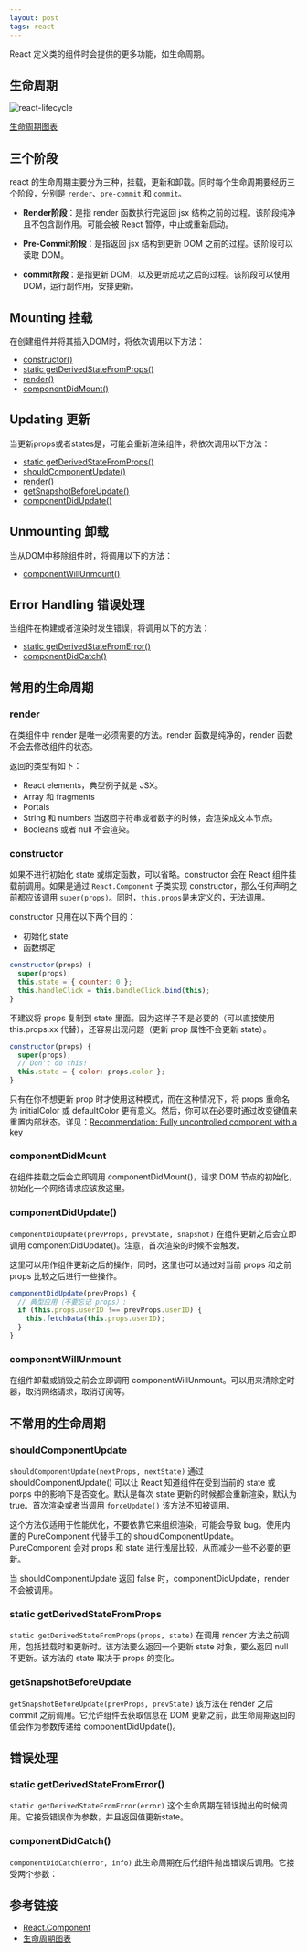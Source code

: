```yaml
---
layout: post
tags: react
---
```

React 定义类的组件时会提供的更多功能，如生命周期。

## 生命周期

![react-lifecycle](../../../images/react-lifecycle.png)

[生命周期图表](http://projects.wojtekmaj.pl/react-lifecycle-methods-diagram/)

## 三个阶段

react 的生命周期主要分为三种，挂载，更新和卸载。同时每个生命周期要经历三个阶段，分别是 `render`、`pre-commit` 和 `commit`。

- **Render阶段**：是指 render 函数执行完返回 jsx 结构之前的过程。该阶段纯净且不包含副作用。可能会被 React 暂停，中止或重新启动。

- **Pre-Commit阶段**：是指返回 jsx 结构到更新 DOM 之前的过程。该阶段可以读取 DOM。

- **commit阶段**：是指更新 DOM，以及更新成功之后的过程。该阶段可以使用 DOM，运行副作用，安排更新。

## Mounting 挂载

在创建组件并将其插入DOM时，将依次调用以下方法：

- [constructor()](#constructor)
- [static getDerivedStateFromProps()](#static-getDerivedStateFromProps)
- [render()](#render)
- [componentDidMount()](#componentDidMount)

## Updating 更新

当更新props或者states是，可能会重新渲染组件，将依次调用以下方法：

- [static getDerivedStateFromProps()](#static-getDerivedStateFromProps)
- [shouldComponentUpdate()](#shouldComponentUpdate)
- [render()](#render)
- [getSnapshotBeforeUpdate()](#getSnapshotBeforeUpdate)
- [componentDidUpdate()](#componentDidUpdate)

## Unmounting 卸载

当从DOM中移除组件时，将调用以下的方法：

- [componentWillUnmount()](#componentWillUnmount)

## Error Handling 错误处理

当组件在构建或者渲染时发生错误，将调用以下的方法：

- [static getDerivedStateFromError()](#static-getDerivedStateFromError)
- [componentDidCatch()](#componentDidCatch)

## 常用的生命周期

### render

在类组件中 render 是唯一必须需要的方法。render 函数是纯净的，render 函数不会去修改组件的状态。

返回的类型有如下：

- React elements，典型例子就是 JSX。
- Array 和 fragments
- Portals
- String 和 numbers 当返回字符串或者数字的时候，会渲染成文本节点。
- Booleans 或者 null 不会渲染。

### constructor

如果不进行初始化 state 或绑定函数，可以省略。constructor 会在 React 组件挂载前调用。如果是通过 `React.Component` 子类实现 constructor，那么任何声明之前都应该调用 `super(props)`。同时，`this.props`是未定义的，无法调用。

constructor 只用在以下两个目的：

- 初始化 state
- 函数绑定

```js
constructor(props) {
  super(props);
  this.state = { counter: 0 };
  this.handleClick = this.bandleClick.bind(this);
}
```

不建议将 props 复制到 state 里面。因为这样子不是必要的（可以直接使用 this.props.xx 代替），还容易出现问题（更新 prop 属性不会更新 state）。

```js
constructor(props) {
  super(props);
  // Don't do this!
  this.state = { color: props.color };
}
```

只有在你不想更新 prop 时才使用这种模式，而在这种情况下，将 props 重命名为 initialColor 或 defaultColor 更有意义。然后，你可以在必要时通过改变键值来重置内部状态。详见：[Recommendation: Fully uncontrolled component with a key](https://reactjs.org/blog/2018/06/07/you-probably-dont-need-derived-state.html#recommendation-fully-uncontrolled-component-with-a-key)

### componentDidMount

在组件挂载之后会立即调用 componentDidMount()，请求 DOM 节点的初始化，初始化一个网络请求应该放这里。

### componentDidUpdate()

`componentDidUpdate(prevProps, prevState, snapshot)` 在组件更新之后会立即调用 componentDidUpdate()。注意，首次渲染的时候不会触发。

这里可以用作组件更新之后的操作，同时，这里也可以通过对当前 props 和之前 props 比较之后进行一些操作。

```js
componentDidUpdate(prevProps) {
  // 典型应用（不要忘记 props）:
  if (this.props.userID !== prevProps.userID) {
    this.fetchData(this.props.userID);
  }
}
```

### componentWillUnmount

在组件卸载或销毁之前会立即调用 componentWillUnmount。可以用来清除定时器，取消网络请求，取消订阅等。

## 不常用的生命周期

### shouldComponentUpdate

`shouldComponentUpdate(nextProps, nextState)` 通过 shouldComponentUpdate() 可以让 React 知道组件在受到当前的 state 或 porps 中的影响下是否变化。默认是每次 state 更新的时候都会重新渲染，默认为 true。首次渲染或者当调用 `forceUpdate()` 该方法不知被调用。

这个方法仅适用于性能优化，不要依靠它来组织渲染，可能会导致 bug。使用内置的 PureComponent 代替手工的 shouldComponentUpdate。PureComponent 会对 props 和 state 进行浅层比较，从而减少一些不必要的更新。

当 shouldComponentUpdate 返回 false 时，componentDidUpdate，render 不会被调用。

### static getDerivedStateFromProps

`static getDerivedStateFromProps(props, state)` 在调用 render 方法之前调用，包括挂载时和更新时。该方法要么返回一个更新 state 对象，要么返回 null 不更新。该方法的 state 取决于 props 的变化。

### getSnapshotBeforeUpdate

`getSnapshotBeforeUpdate(prevProps, prevState)` 该方法在 render 之后 commit 之前调用。它允许组件去获取信息在 DOM 更新之前，此生命周期返回的值会作为参数传递给 componentDidUpdate()。

## 错误处理

### static getDerivedStateFromError()

`static getDerivedStateFromError(error)` 这个生命周期在错误抛出的时候调用。它接受错误作为参数，并且返回值更新state。

### componentDidCatch()

`componentDidCatch(error, info)` 此生命周期在后代组件抛出错误后调用。它接受两个参数：

## 参考链接

- [React.Component](https://reactjs.org/docs/react-component.html)
- [生命周期图表](http://projects.wojtekmaj.pl/react-lifecycle-methods-diagram/)
